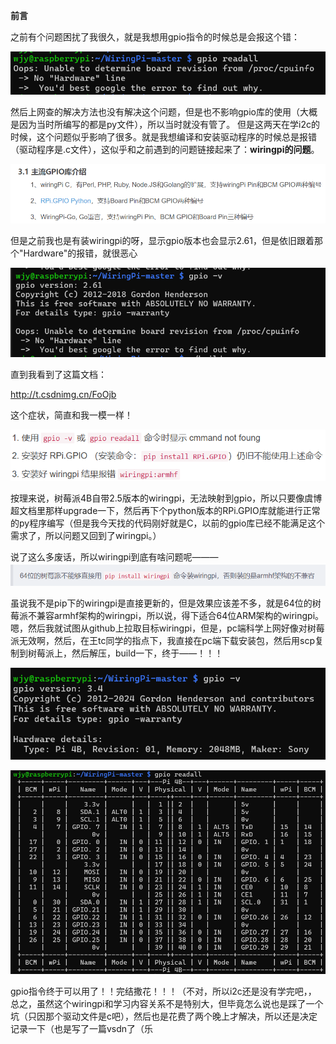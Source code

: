 **前言**

之前有个问题困扰了我很久，就是我想用gpio指令的时候总是会报这个错：

![alt text](image.png)

然后上网查的解决方法也没有解决这个问题，但是也不影响gpio库的使用（大概是因为当时所编写的都是py文件），所以当时就没有管了。
但是这两天在学i2c的时候，这个问题似乎影响了很多。就是我想编译和安装驱动程序的时候总是报错（驱动程序是.c文件），这似乎和之前遇到的问题链接起来了：**wiringpi的问题**。

![alt text](image-1.png)

但是之前我也是有装wiringpi的呀，显示gpio版本也会显示2.61，但是依旧跟着那个"Hardware"的报错，就很恶心

![alt text](image-2.png)

直到我看到了这篇文档：

http://t.csdnimg.cn/FoOjb

这个症状，简直和我一模一样！

![alt text](image-3.png)

按理来说，树莓派4B自带2.5版本的wiringpi，无法映射到gpio，所以只要像虞博超文档里那样upgrade一下，然后再下个python版本的RPi.GPIO库就能进行正常的py程序编写（但是我今天找的代码刚好就是C，以前的gpio库已经不能满足这个需求了，所以问题又回到了wiringpi。）


说了这么多废话，所以wiringpi到底有啥问题呢———
![alt text](image-4.png)

虽说我不是pip下的wiringpi是直接更新的，但是效果应该差不多，就是64位的树莓派不兼容armhf架构的wiringpi，所以说，得下适合64位ARM架构的wiringpi。
嗯，然后我就试图从github上拉取目标wiringpi，但是，pc端科学上网好像对树莓派无效啊，然后，在王tc同学的指点下，我直接在pc端下载安装包，然后用scp复制到树莓派上，然后解压，build一下，终于——！！！

![alt text](image-5.png)

![alt text](image-6.png)

gpio指令终于可以用了！！完结撒花！！！（不对，所以i2c还是没有学完吧，，
总之，虽然这个wiringpi和学习内容关系不是特别大，但毕竟怎么说也是踩了一个坑（只因那个驱动文件是c吧），然后也是花费了两个晚上才解决，所以还是决定记录一下（也是写了一篇vsdn了（乐